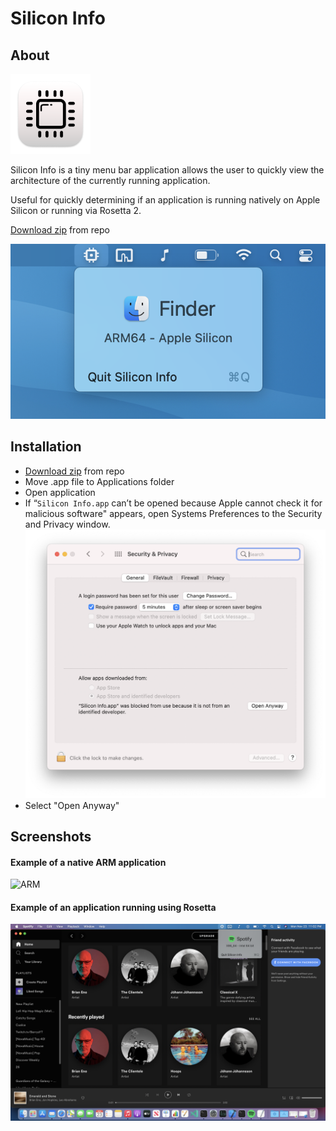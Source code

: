# Silicon Info

## About
![Icon](images/Icon-128.png)

Silicon Info is a tiny menu bar application allows the user to quickly view the architecture of the currently running application.

Useful for quickly determining if an application is running natively on Apple Silicon or running via Rosetta 2.

[Download zip](https://github.com/billycastelli/Silicon-Info/releases/download/1.0.1/Silicon.Info.app.zip) from repo

![ARM](images/window.png)


## Installation
- [Download zip](https://github.com/billycastelli/Silicon-Info/releases/download/1.0.1/Silicon.Info.app.zip) from repo
- Move .app file to Applications folder
- Open application
- If “`Silicon Info.app` can’t be opened because Apple cannot check it for malicious software" appears, open Systems Preferences to the Security and Privacy window.
![ARM](images/security.png)
- Select "Open Anyway"

## Screenshots
#### Example of a native ARM application
![ARM](images/arm-example.png)

#### Example of an application running using Rosetta
![x86](images/x86-example.png)

